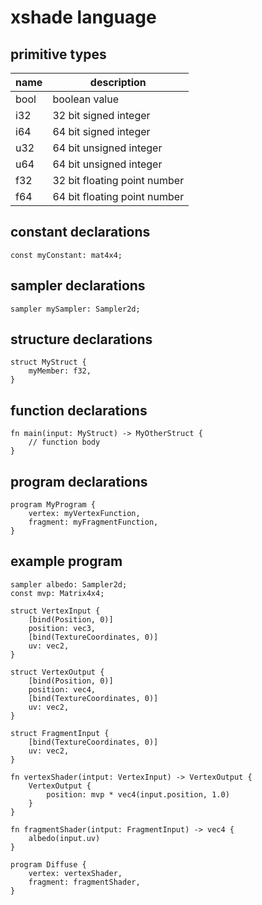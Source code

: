 # xshade language

## primitive types
| name | description |
|------|-------------|
| bool | boolean value |
| i32  | 32 bit signed integer |
| i64  | 64 bit signed integer |
| u32  | 64 bit unsigned integer |
| u64  | 64 bit unsigned integer |
| f32  | 32 bit floating point number |
| f64  | 64 bit floating point number |

## constant declarations
```xshade
const myConstant: mat4x4;
```

## sampler declarations
```xshade
sampler mySampler: Sampler2d;
```

## structure declarations
```xshade
struct MyStruct {
    myMember: f32,
}
```

## function declarations
```xshade
fn main(input: MyStruct) -> MyOtherStruct {
    // function body
}
```

## program declarations
```xshade
program MyProgram {
    vertex: myVertexFunction,
    fragment: myFragmentFunction,
}
```

## example program
```xshade
sampler albedo: Sampler2d;
const mvp: Matrix4x4;

struct VertexInput {
    [bind(Position, 0)]
    position: vec3,
    [bind(TextureCoordinates, 0)]
    uv: vec2,
}

struct VertexOutput {
    [bind(Position, 0)]
    position: vec4,
    [bind(TextureCoordinates, 0)]
    uv: vec2,
}

struct FragmentInput {
    [bind(TextureCoordinates, 0)]
    uv: vec2,
}

fn vertexShader(intput: VertexInput) -> VertexOutput {
    VertexOutput {
        position: mvp * vec4(input.position, 1.0)
    }
}

fn fragmentShader(intput: FragmentInput) -> vec4 {
    albedo(input.uv)
}

program Diffuse {
    vertex: vertexShader,
    fragment: fragmentShader,
}
```